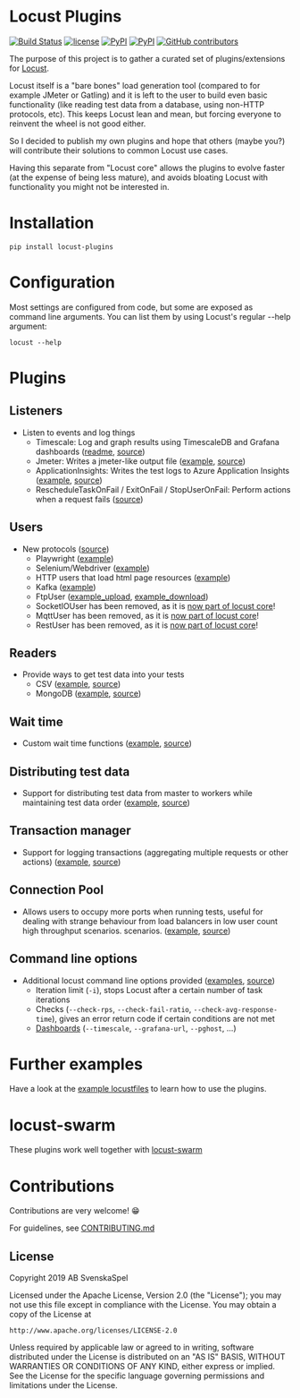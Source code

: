 # Locust Plugins

[![Build Status](https://github.com/SvenskaSpel/locust-plugins/workflows/Tests/badge.svg)](https://github.com/SvenskaSpel/locust-plugins/actions?query=workflow%3ATests)
[![license](https://img.shields.io/github/license/SvenskaSpel/locust-plugins.svg)](https://github.com/SvenskaSpel/locust-plugins/blob/master/LICENSE)
[![PyPI](https://img.shields.io/pypi/v/locust-plugins.svg)](https://pypi.org/project/locust-plugins/)
[![PyPI](https://img.shields.io/pypi/pyversions/locust-plugins.svg)](https://pypi.org/project/locust-plugins/)
[![GitHub contributors](https://img.shields.io/github/contributors/SvenskaSpel/locust-plugins.svg)](https://github.com/SvenskaSpel/locust-plugins/graphs/contributors)

The purpose of this project is to gather a curated set of plugins/extensions for [Locust](https://github.com/locustio/locust). 

Locust itself is a "bare bones" load generation tool (compared to for example JMeter or Gatling) and it is left to the user to build even basic functionality (like reading test data from a database, using non-HTTP protocols, etc). This keeps Locust lean and mean, but forcing everyone to reinvent the wheel is not good either.

So I decided to publish my own plugins and hope that others (maybe you?) will contribute their solutions to common Locust use cases.

Having this separate from "Locust core" allows the plugins to evolve faster (at the expense of being less mature), and avoids bloating Locust with functionality you might not be interested in.

# Installation

```
pip install locust-plugins
```

# Configuration

Most settings are configured from code, but some are exposed as command line arguments. You can list them by using Locust's regular --help argument:

```
locust --help
```

# Plugins

## Listeners 
- Listen to events and log things
    - Timescale: Log and graph results using TimescaleDB and Grafana dashboards ([readme](locust_plugins/dashboards/), [source](locust_plugins/listeners.py))
    - Jmeter: Writes a jmeter-like output file ([example](examples/jmeter_listener_example.py), [source](locust_plugins/jmeter_listener.py))
    - ApplicationInsights: Writes the test logs to Azure Application Insights ([example](examples/appinsights_listener_ex.py), [source](locust_plugins/appinsights_listener.py))
    - RescheduleTaskOnFail / ExitOnFail / StopUserOnFail: Perform actions when a request fails ([source](locust_plugins/listeners.py))

## Users
- New protocols ([source](locust_plugins/users/))
    - Playwright ([example](examples/playwright_ex.py))
    - Selenium/Webdriver ([example](examples/webdriver_ex.py)) 
    - HTTP users that load html page resources ([example](examples/embedded_resource_manager_ex.py))
    - Kafka ([example](examples/kafka_ex.py))
	- FtpUser ([example_upload](examples/ftp_upload_ex.py), [example_download](examples/ftp_download_ex.py))
    - SocketIOUser has been removed, as it is [now part of locust core](https://docs.locust.io/en/stable/testing-other-systems.html#socketio)!
    - MqttUser has been removed, as it is [now part of locust core](https://docs.locust.io/en/stable/testing-other-systems.html#mqtt)!
    - RestUser has been removed, as it is [now part of locust core](https://docs.locust.io/en/stable/increase-performance.html#rest)!

## Readers 
- Provide ways to get test data into your tests
    - CSV ([example](examples/csvreader_ex.py), [source](locust_plugins/csvreader.py))
    - MongoDB ([example](examples/mongoreader_ex.py), [source](locust_plugins/mongoreader.py))

## Wait time 
- Custom wait time functions ([example](examples/constant_total_ips_ex.py), [source](locust_plugins/wait_time.py))

## Distributing test data
- Support for distributing test data from master to workers while maintaining test data order ([example](examples/distributor_ex.py), [source](locust_plugins/distributor.py))

## Transaction manager
- Support for logging transactions (aggregating multiple requests or other actions) ([example](examples/transaction_example.py), [source](locust_plugins/transaction_manager.py))

## Connection Pool
- Allows users to occupy more ports when running tests, useful for dealing with strange behaviour from load balancers in low user count high throughput scenarios. scenarios. ([example](examples/connection_pool_ex.py), [source](locust_plugins/connection_pools.py))

## Command line options 
- Additional locust command line options provided ([examples](examples/cmd_line_examples.sh), [source](locust_plugins/__init__.py))
    - Iteration limit (`-i`), stops Locust after a certain number of task iterations
    - Checks (`--check-rps`, `--check-fail-ratio`, `--check-avg-response-time`), gives an error return code if certain conditions are not met
    - [Dashboards](locust_plugins/dashboards/) (`--timescale`, `--grafana-url`, `--pghost`, ...)

# Further examples

Have a look at the [example locustfiles](examples/) to learn how to use the plugins.

# locust-swarm

These plugins work well together with [locust-swarm](https://github.com/SvenskaSpel/locust-swarm)

# Contributions

Contributions are very welcome! 😁

For guidelines, see [CONTRIBUTING.md](CONTRIBUTING.md)

## License

Copyright 2019 AB SvenskaSpel

Licensed under the Apache License, Version 2.0 (the "License");
you may not use this file except in compliance with the License.
You may obtain a copy of the License at

    http://www.apache.org/licenses/LICENSE-2.0

Unless required by applicable law or agreed to in writing, software
distributed under the License is distributed on an "AS IS" BASIS,
WITHOUT WARRANTIES OR CONDITIONS OF ANY KIND, either express or implied.
See the License for the specific language governing permissions and
limitations under the License.
